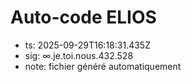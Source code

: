 # Auto-code ELIOS
- ts: 2025-09-29T16:18:31.435Z
- sig: ∞.je.toi.nous.432.528
- note: fichier généré automatiquement